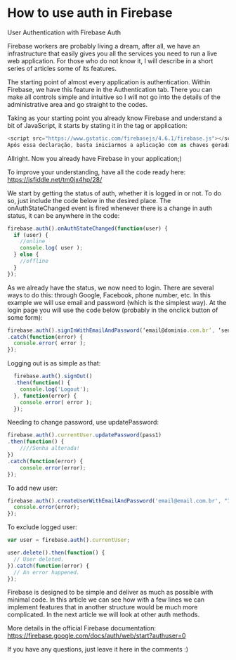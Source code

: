 # How to use auth in Firebase
User Authentication with Firebase Auth

Firebase workers are probably living a dream, after all, we have an infrastructure that easily gives you all the services you need to run a live web application. For those who do not know it, I will describe in a short series of articles some of its features.

The starting point of almost every application is authentication. Within Firebase, we have this feature in the Authentication tab. There you can make all controls simple and intuitive so I will not go into the details of the administrative area and go straight to the codes.

Taking as your starting point you already know Firebase and understand a bit of JavaScript, it starts by stating it in the tag or application:

```javascript
<script src="https://www.gstatic.com/firebasejs/4.6.1/firebase.js"></script>
Após essa declaração, basta iniciarmos a aplicação com as chaves geradas no Firebase. Isso é super simples e bem documentado por isso não entrarei em detalhes:
```

Allright. Now you already have Firebase in your application;)

To improve your understanding, have all the code ready here: https://jsfiddle.net/tm0jx4hp/28/

We start by getting the status of auth, whether it is logged in or not. To do so, just include the code below in the desired place. The onAuthStateChanged event is fired whenever there is a change in auth status, it can be anywhere in the code:

```javascript
firebase.auth().onAuthStateChanged(function(user) {
  if (user) {
    //online
    console.log( user );
  } else {
    //offline
  }
});
```

As we already have the status, we now need to login. There are several ways to do this: through Google, Facebook, phone number, etc. In this example we will use email and password (which is the simplest way). At the login page you will use the code below (probably in the onclick button of some form):

```javascript
firebase.auth().signInWithEmailAndPassword(‘email@dominio.com.br’, ‘senha’)
.catch(function(error) {
  console.error( error );
});
```
Logging out is as simple as that:

```javascript
  firebase.auth().signOut()
  .then(function() {
    console.log('Logout');
  }, function(error) {
    console.error( error );
  });
```

Needing to change password, use updatePassword:

```javascript
firebase.auth().currentUser.updatePassword(pass1)
.then(function() {
	////Senha alterada!
})
.catch(function(error) {
	console.error(error);
});
```
  
To add new user:

```javascript
firebase.auth().createUserWithEmailAndPassword('email@email.com.br', "123pass").catch(function(error) {
  console.error(error);
});
```

To exclude logged user:

```javascript
var user = firebase.auth().currentUser;

user.delete().then(function() {
  // User deleted.
}).catch(function(error) {
  // An error happened.
});
```

Firebase is designed to be simple and deliver as much as possible with minimal code. In this article we can see how with a few lines we can implement features that in another structure would be much more complicated. In the next article we will look at other auth methods.

More details in the official Firebase documentation: https://firebase.google.com/docs/auth/web/start?authuser=0

If you have any questions, just leave it here in the comments :)